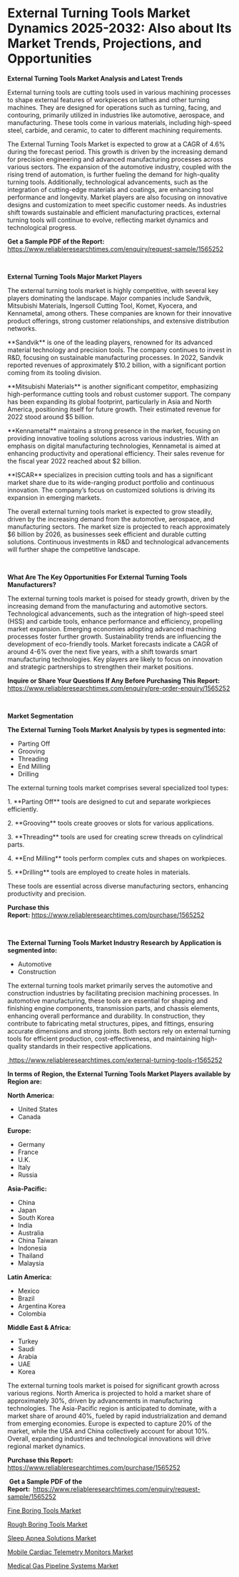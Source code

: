 <p><h1>External Turning Tools Market Dynamics 2025-2032: Also about Its Market Trends, Projections, and Opportunities</h1></p><p><strong>External Turning Tools Market Analysis and Latest Trends</strong></p>
<p><p>External turning tools are cutting tools used in various machining processes to shape external features of workpieces on lathes and other turning machines. They are designed for operations such as turning, facing, and contouring, primarily utilized in industries like automotive, aerospace, and manufacturing. These tools come in various materials, including high-speed steel, carbide, and ceramic, to cater to different machining requirements.</p><p>The External Turning Tools Market is expected to grow at a CAGR of 4.6% during the forecast period. This growth is driven by the increasing demand for precision engineering and advanced manufacturing processes across various sectors. The expansion of the automotive industry, coupled with the rising trend of automation, is further fueling the demand for high-quality turning tools. Additionally, technological advancements, such as the integration of cutting-edge materials and coatings, are enhancing tool performance and longevity. Market players are also focusing on innovative designs and customization to meet specific customer needs. As industries shift towards sustainable and efficient manufacturing practices, external turning tools will continue to evolve, reflecting market dynamics and technological progress.</p></p>
<p><strong>Get a Sample PDF of the Report:&nbsp;</strong> <a href="https://www.reliableresearchtimes.com/enquiry/request-sample/1565252?utm_campaign=2641&utm_medium=2&utm_source=Github&utm_content=ia&utm_term=08042025&utm_id=external-turning-tools">https://www.reliableresearchtimes.com/enquiry/request-sample/1565252</a></p>
<p>&nbsp;</p>
<p><strong>External Turning Tools Major Market Players</strong></p>
<p><p>The external turning tools market is highly competitive, with several key players dominating the landscape. Major companies include Sandvik, Mitsubishi Materials, Ingersoll Cutting Tool, Komet, Kyocera, and Kennametal, among others. These companies are known for their innovative product offerings, strong customer relationships, and extensive distribution networks.</p><p>**Sandvik** is one of the leading players, renowned for its advanced material technology and precision tools. The company continues to invest in R&D, focusing on sustainable manufacturing processes. In 2022, Sandvik reported revenues of approximately $10.2 billion, with a significant portion coming from its tooling division.</p><p>**Mitsubishi Materials** is another significant competitor, emphasizing high-performance cutting tools and robust customer support. The company has been expanding its global footprint, particularly in Asia and North America, positioning itself for future growth. Their estimated revenue for 2022 stood around $5 billion.</p><p>**Kennametal** maintains a strong presence in the market, focusing on providing innovative tooling solutions across various industries. With an emphasis on digital manufacturing technologies, Kennametal is aimed at enhancing productivity and operational efficiency. Their sales revenue for the fiscal year 2022 reached about $2 billion.</p><p>**ISCAR** specializes in precision cutting tools and has a significant market share due to its wide-ranging product portfolio and continuous innovation. The company’s focus on customized solutions is driving its expansion in emerging markets.</p><p>The overall external turning tools market is expected to grow steadily, driven by the increasing demand from the automotive, aerospace, and manufacturing sectors. The market size is projected to reach approximately $6 billion by 2026, as businesses seek efficient and durable cutting solutions. Continuous investments in R&D and technological advancements will further shape the competitive landscape.</p></p>
<p>&nbsp;</p>
<p><strong>What Are The Key Opportunities For External Turning Tools Manufacturers?</strong></p>
<p><p>The external turning tools market is poised for steady growth, driven by the increasing demand from the manufacturing and automotive sectors. Technological advancements, such as the integration of high-speed steel (HSS) and carbide tools, enhance performance and efficiency, propelling market expansion. Emerging economies adopting advanced machining processes foster further growth. Sustainability trends are influencing the development of eco-friendly tools. Market forecasts indicate a CAGR of around 4-6% over the next five years, with a shift towards smart manufacturing technologies. Key players are likely to focus on innovation and strategic partnerships to strengthen their market positions.</p></p>
<p><strong>Inquire or Share Your Questions If Any Before Purchasing This Report:</strong> <a href="https://www.reliableresearchtimes.com/enquiry/pre-order-enquiry/1565252?utm_campaign=2641&utm_medium=2&utm_source=Github&utm_content=ia&utm_term=08042025&utm_id=external-turning-tools">https://www.reliableresearchtimes.com/enquiry/pre-order-enquiry/1565252</a></p>
<p>&nbsp;</p>
<p><strong>Market Segmentation</strong></p>
<p><strong>The External Turning Tools Market Analysis by types is segmented into:</strong></p>
<p><ul><li>Parting Off</li><li>Grooving</li><li>Threading</li><li>End Milling</li><li>Drilling</li></ul></p>
<p><p>The external turning tools market comprises several specialized tool types: </p><p>1. **Parting Off** tools are designed to cut and separate workpieces efficiently.</p><p>2. **Grooving** tools create grooves or slots for various applications. </p><p>3. **Threading** tools are used for creating screw threads on cylindrical parts. </p><p>4. **End Milling** tools perform complex cuts and shapes on workpieces. </p><p>5. **Drilling** tools are employed to create holes in materials. </p><p>These tools are essential across diverse manufacturing sectors, enhancing productivity and precision.</p></p>
<p><strong>Purchase this Report:&nbsp;</strong><a href="https://www.reliableresearchtimes.com/purchase/1565252?utm_campaign=2641&utm_medium=2&utm_source=Github&utm_content=ia&utm_term=08042025&utm_id=external-turning-tools">https://www.reliableresearchtimes.com/purchase/1565252</a></p>
<p>&nbsp;</p>
<p><strong>The External Turning Tools Market Industry Research by Application is segmented into:</strong></p>
<p><ul><li>Automotive</li><li>Construction</li></ul></p>
<p><p>The external turning tools market primarily serves the automotive and construction industries by facilitating precision machining processes. In automotive manufacturing, these tools are essential for shaping and finishing engine components, transmission parts, and chassis elements, enhancing overall performance and durability. In construction, they contribute to fabricating metal structures, pipes, and fittings, ensuring accurate dimensions and strong joints. Both sectors rely on external turning tools for efficient production, cost-effectiveness, and maintaining high-quality standards in their respective applications.</p></p>
<p><a href="https://www.reliableresearchtimes.com/external-turning-tools-r1565252?utm_campaign=2641&utm_medium=2&utm_source=Github&utm_content=ia&utm_term=08042025&utm_id=external-turning-tools">&nbsp;https://www.reliableresearchtimes.com/external-turning-tools-r1565252</a></p>
<p><strong>In terms of Region, the External Turning Tools Market Players available by Region are:</strong></p>
<p>
    <p> <strong> North America: </strong>
        <ul>
            <li>United States</li>
            <li>Canada</li>
        </ul>
        </p> 
    <p> <strong> Europe: </strong>
        <ul>
            <li>Germany</li>
            <li>France</li>
            <li>U.K.</li>
            <li>Italy</li>
            <li>Russia</li>
        </ul>
        </p> 
    <p> <strong> Asia-Pacific: </strong>
        <ul>
            <li>China</li>
            <li>Japan</li>
            <li>South Korea</li>
            <li>India</li>
            <li>Australia</li>
            <li>China Taiwan</li>
            <li>Indonesia</li>
            <li>Thailand</li>
            <li>Malaysia</li>
        </ul>
        </p> 
    <p> <strong> Latin America: </strong>
        <ul>
            <li>Mexico</li>
            <li>Brazil</li>
            <li>Argentina Korea</li>
            <li>Colombia</li>
        </ul>
        </p> 
    <p> <strong> Middle East & Africa: </strong>
        <ul>
            <li>Turkey</li>
            <li>Saudi</li>
            <li>Arabia</li>
            <li>UAE</li>
            <li>Korea</li>
        </ul>
    </p>
    </p>
<p><p>The external turning tools market is poised for significant growth across various regions. North America is projected to hold a market share of approximately 30%, driven by advancements in manufacturing technologies. The Asia-Pacific region is anticipated to dominate, with a market share of around 40%, fueled by rapid industrialization and demand from emerging economies. Europe is expected to capture 20% of the market, while the USA and China collectively account for about 10%. Overall, expanding industries and technological innovations will drive regional market dynamics.</p></p>
<p><strong>Purchase this Report: </strong><a href="https://www.reliableresearchtimes.com/purchase/1565252?utm_campaign=2641&utm_medium=2&utm_source=Github&utm_content=ia&utm_term=08042025&utm_id=external-turning-tools">https://www.reliableresearchtimes.com/purchase/1565252</a></p>
<p>&nbsp;<strong>Get a Sample PDF of the Report:&nbsp;&nbsp;</strong><a href="https://www.reliableresearchtimes.com/enquiry/request-sample/1565252?utm_campaign=2641&utm_medium=2&utm_source=Github&utm_content=ia&utm_term=08042025&utm_id=external-turning-tools">https://www.reliableresearchtimes.com/enquiry/request-sample/1565252</a></p>
<p><strong></strong></p>
<p><p><a href="https://github.com/yankimber90yankim/Market-Research-Report-List-1/blob/main/fine-boring-tools-market.md?utm_campaign=2641&utm_medium=2&utm_source=Github&utm_content=ia&utm_term=08042025&utm_id=external-turning-tools">Fine Boring Tools Market</a></p><p><a href="https://github.com/edacruz6/Market-Research-Report-List-1/blob/main/rough-boring-tools-market.md?utm_campaign=2641&utm_medium=2&utm_source=Github&utm_content=ia&utm_term=08042025&utm_id=external-turning-tools">Rough Boring Tools Market</a></p><p><a href="https://www.linkedin.com/pulse/sleep-apnea-solutions-market-analysis-report-driving-forces-jtrce?utm_campaign=2641&utm_medium=2&utm_source=Github&utm_content=ia&utm_term=08042025&utm_id=external-turning-tools">Sleep Apnea Solutions Market</a></p><p><a href="https://www.linkedin.com/pulse/mobile-cardiac-telemetry-monitors-market-analysis-report-wzeee?utm_campaign=2641&utm_medium=2&utm_source=Github&utm_content=ia&utm_term=08042025&utm_id=external-turning-tools">Mobile Cardiac Telemetry Monitors Market</a></p><p><a href="https://www.linkedin.com/pulse/medical-gas-pipeline-systems-market-research-report-drivers-f5qke?utm_campaign=2641&utm_medium=2&utm_source=Github&utm_content=ia&utm_term=08042025&utm_id=external-turning-tools">Medical Gas Pipeline Systems Market</a></p></p>